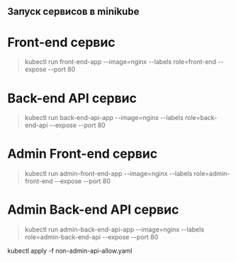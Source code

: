 ## Запуск сервисов в minikube

# Front-end сервис
> kubectl run front-end-app --image=nginx --labels role=front-end --expose --port 80

# Back-end API сервис
> kubectl run back-end-api-app --image=nginx --labels role=back-end-api --expose --port 80

# Admin Front-end сервис
> kubectl run admin-front-end-app --image=nginx --labels role=admin-front-end --expose --port 80

# Admin Back-end API сервис
> kubectl run admin-back-end-api-app --image=nginx --labels role=admin-back-end-api --expose --port 80

kubectl apply -f non-admin-api-allow.yaml